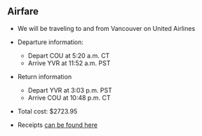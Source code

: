 ## Airfare

- We will be traveling to and from Vancouver on United Airlines
- Departure information:
    + Depart COU at 5:20 a.m. CT
    + Arrive YVR at 11:52 a.m. PST

- Return information
    + Depart YVR at 3:03 p.m. PST
    + Arrive COU at 10:48 p.m. CT

- Total cost: $2723.95
- Receipts [can be found here](/receipts/VancouverFlights.pdf "Flight Receipts") 
